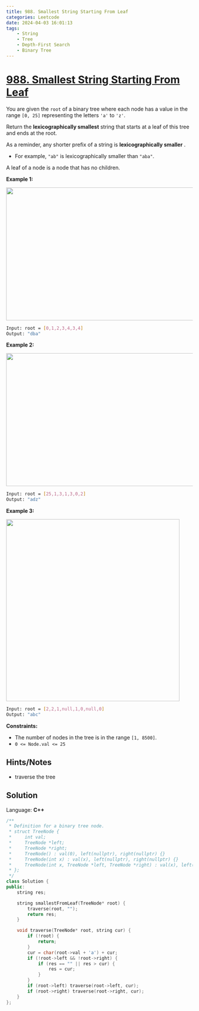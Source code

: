 ```yaml
---
title: 988. Smallest String Starting From Leaf
categories: Leetcode
date: 2024-04-03 16:01:13
tags:
    - String
    - Tree
    - Depth-First Search
    - Binary Tree
---
```


# [988. Smallest String Starting From Leaf](https://leetcode.com/problems/smallest-string-starting-from-leaf/description/)

You are given the `root` of a binary tree where each node has a value in the range `[0, 25]` representing the letters `'a'` to `'z'`.

Return the **lexicographically smallest**  string that starts at a leaf of this tree and ends at the root.

As a reminder, any shorter prefix of a string is **lexicographically smaller** .

- For example, `"ab"` is lexicographically smaller than `"aba"`.

A leaf of a node is a node that has no children.

**Example 1:**

<img alt="" src="https://assets.leetcode.com/uploads/2019/01/30/tree1.png" style="width: 534px; height: 358px;">

```bash
Input: root = [0,1,2,3,4,3,4]
Output: "dba"
```

**Example 2:**

<img alt="" src="https://assets.leetcode.com/uploads/2019/01/30/tree2.png" style="width: 534px; height: 358px;">

```bash
Input: root = [25,1,3,1,3,0,2]
Output: "adz"
```

**Example 3:**

<img alt="" src="https://assets.leetcode.com/uploads/2019/02/01/tree3.png" style="height: 490px; width: 468px;">

```bash
Input: root = [2,2,1,null,1,0,null,0]
Output: "abc"
```

**Constraints:**

- The number of nodes in the tree is in the range `[1, 8500]`.
- `0 <= Node.val <= 25`

## Hints/Notes

- traverse the tree

## Solution

Language: **C++**

```C++
/**
 * Definition for a binary tree node.
 * struct TreeNode {
 *     int val;
 *     TreeNode *left;
 *     TreeNode *right;
 *     TreeNode() : val(0), left(nullptr), right(nullptr) {}
 *     TreeNode(int x) : val(x), left(nullptr), right(nullptr) {}
 *     TreeNode(int x, TreeNode *left, TreeNode *right) : val(x), left(left), right(right) {}
 * };
 */
class Solution {
public:
    string res;

    string smallestFromLeaf(TreeNode* root) {
        traverse(root, "");
        return res;
    }

    void traverse(TreeNode* root, string cur) {
        if (!root) {
            return;
        }
        cur = char(root->val + 'a') + cur;
        if (!root->left && !root->right) {
            if (res == "" || res > cur) {
                res = cur;
            }
        }
        if (root->left) traverse(root->left, cur);
        if (root->right) traverse(root->right, cur);
    }
};
```
